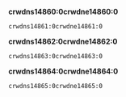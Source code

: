 **crwdns14860:0crwdne14860:0**

```scratch
crwdns14861:0crwdne14861:0
```

**crwdns14862:0crwdne14862:0**

```scratch
crwdns14863:0crwdne14863:0
```

**crwdns14864:0crwdne14864:0**

```scratch
crwdns14865:0crwdne14865:0
```